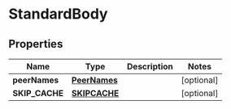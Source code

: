 
# StandardBody

## Properties
Name | Type | Description | Notes
------------ | ------------- | ------------- | -------------
**peerNames** | [**PeerNames**](PeerNames.md) |  |  [optional]
**SKIP_CACHE** | [**SKIPCACHE**](SKIPCACHE.md) |  |  [optional]



